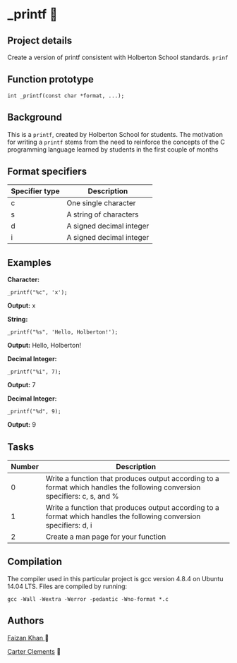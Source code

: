 # _printf  :rocket:

## Project details

Create a version of printf consistent with Holberton School standards. `prinf`

## Function prototype

```
int _printf(const char *format, ...);
```

## Background

This is a  ```printf```, created by Holberton School for students. The motivation for writing a `printf` stems from the need to reinforce the concepts of the C programming language learned by students in the first couple of months


## Format specifiers

| Specifier type | Description |
| --- | --- |
| c | One single character |
| s | A string of characters |
| d | A signed decimal integer |
| i | A signed decimal integer |


## Examples
**Character:**
 ```
_printf("%c", 'x');
 ```
**Output:** x

**String:**
 ```
_printf("%s", 'Hello, Holberton!');
 ```
**Output:** Hello, Holberton!

**Decimal Integer:**
 ```
_printf("%i", 7);
 ```
**Output:** 7

**Decimal Integer:**
 ```
_printf("%d", 9);
 ```
**Output:** 9

## Tasks
Number | Description
------ | -----------
0      | Write a function that produces output according to a format which handles the following conversion specifiers: c, s, and %
1      | Write a function that produces output according to a format which handles the following conversion specifiers: d, i
2      | Create a man page for your function

## Compilation

The compiler used in this particular project is gcc version 4.8.4 on Ubuntu 14.04 LTS.  Files are compiled by running: 
```
gcc -Wall -Wextra -Werror -pedantic -Wno-format *.c
```


## Authors

[Faizan Khan ](https://github.com/b1naryp0et):basketball:


[Carter Clements](https://github.com/JavaPhish) :gift:

